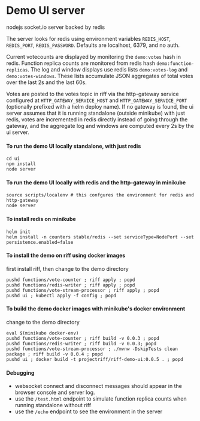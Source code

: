 # Demo UI server
nodejs socket.io server backed by redis

The server looks for redis using environment variables `REDIS_HOST`, `REDIS_PORT`, `REDIS_PASSWORD`.
Defaults are localhost, 6379, and no auth.

Current votecounts are displayed by monitoring the `demo:votes` hash in redis.
Function replica counts are monitored from redis hash `demo:function-replicas`.
The log and window displays use redis lists `demo:votes-log` and `demo:votes-windows`.
These lists accumulate JSON aggregates of total votes over the last 2s and the last 60s.

Votes are posted to the votes topic in riff via the http-gateway service configured
at `HTTP_GATEWAY_SERVICE_HOST` and `HTTP_GATEWAY_SERVICE_PORT` (optionally prefixed with
a helm deploy name). If no gateway is found, the ui server assumes that it is running
standalone (outside minikube) with just redis, votes are incremented in redis directly
instead of going through the gateway, and the aggregate log and windows are computed
every 2s by the ui server.

#### To run the demo UI locally standalone, with just redis
```
cd ui
npm install
node server
```

#### To run the demo UI locally with redis and the http-gateway in minikube
```
source scripts/localenv # this confgures the environment for redis and http-gateway
node server
```

#### To install redis on minikube
```
helm init
helm install -n counters stable/redis --set serviceType=NodePort --set persistence.enabled=false
```

#### To install the demo on riff using docker images
first install riff, then change to the demo directory
```
pushd functions/vote-counter ; riff apply ; popd
pushd functions/redis-writer ; riff apply ; popd
pushd functions/vote-stream-processor ; riff apply ; popd
pushd ui ; kubectl apply -f config ; popd
```

#### To build the demo docker images with minikube's docker environment
change to the demo directory
```
eval $(minikube docker-env)
pushd functions/vote-counter ; riff build -v 0.0.3 ; popd
pushd functions/redis-writer ; riff build -v 0.0.3; popd
pushd functions/vote-stream-processor ; ./mvnw -DskipTests clean package ; riff build -v 0.0.4 ; popd
pushd ui ; docker build -t projectriff/riff-demo-ui:0.0.5 . ; popd
```

#### Debugging
- websocket connect and disconnect messages should appear in the browser console and server log.
- use the `/test.html` endpoint to simulate function replica counts when running standalone without riff
- use the `/echo` endpoint to see the environment in the server
